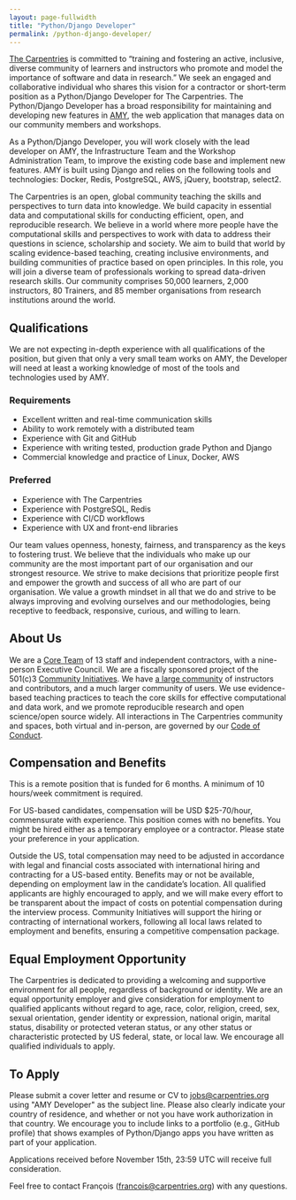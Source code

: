 ```yaml
---
layout: page-fullwidth
title: "Python/Django Developer"
permalink: /python-django-developer/
---
```



[The Carpentries](http://carpentries.org/) is committed to “training and
fostering an active, inclusive, diverse community of learners and instructors
who promote and model the importance of software and data in research.” We seek
an engaged and collaborative individual who shares this vision for a contractor
or short-term position as a Python/Django Developer for The Carpentries. The
Python/Django Developer has a broad responsibility for maintaining and
developing new features in [AMY](https://github.com/carpentries/amy), the web
application that manages data on our community members and workshops.

As a Python/Django Developer, you will work closely with the lead developer on
AMY, the Infrastructure Team and the Workshop Administration Team, to improve
the existing code base and implement new features. AMY is built using Django and
relies on the following tools and technologies: Docker, Redis, PostgreSQL, AWS,
jQuery, bootstrap, select2.

The Carpentries is an open, global community teaching the skills and
perspectives to turn data into knowledge. We build capacity in essential data
and computational skills for conducting efficient, open, and reproducible
research. We believe in a world where more people have the computational skills
and perspectives to work with data to address their questions in science,
scholarship and society. We aim to build that world by scaling evidence-based
teaching, creating inclusive environments, and building communities of practice
based on open principles. In this role, you will join a diverse team of
professionals working to spread data-driven research skills. Our community
comprises 50,000 learners, 2,000 instructors, 80 Trainers, and 85 member
organisations from research institutions around the world.

## Qualifications

We are not expecting in-depth experience with all qualifications of the
position, but given that only a very small team works on AMY, the Developer will
need at least a working knowledge of most of the tools and technologies used by
AMY.

### Requirements


* Excellent written and real-time communication skills
* Ability to work remotely with a distributed team
* Experience with Git and GitHub
* Experience with writing tested, production grade Python and Django
* Commercial knowledge and practice of Linux, Docker, AWS


### Preferred

* Experience with The Carpentries
* Experience with PostgreSQL, Redis
* Experience with CI/CD workflows
* Experience with UX and front-end libraries

Our team values openness, honesty, fairness, and transparency as the keys to
fostering trust. We believe that the individuals who make up our community are
the most important part of our organisation and our strongest resource. We
strive to make decisions that prioritize people first and empower the growth and
success of all who are part of our organisation. We value a growth mindset in
all that we do and strive to be always improving and evolving ourselves and our
methodologies, being receptive to feedback, responsive, curious, and willing to
learn.

## About Us

We are a [Core Team](https://carpentries.org/team/) of 13 staff and independent
contractors, with a nine-person Executive Council. We are a fiscally sponsored
project of the 501(c)3 [Community Initiatives](http://communityin.org/). We have
[a large community](https://carpentries.org/instructors-map/) of instructors and
contributors, and a much larger community of users. We use evidence-based
teaching practices to teach the core skills for effective computational and data
work, and we promote reproducible research and open science/open source widely.
All interactions in The Carpentries community and spaces, both virtual and
in-person, are governed by our [Code of
Conduct](https://docs.carpentries.org/topic_folders/policies/code-of-conduct.html#code-of-conduct-detailed-view).


## Compensation and Benefits

This is a remote position that is funded for 6 months. A minimum of 10
hours/week commitment is required.

For US-based candidates, compensation will be USD $25-70/hour, commensurate with
experience. This position comes with no benefits. You might be hired either as a
temporary employee or a contractor. Please state your preference in your
application.

Outside the US, total compensation may need to be adjusted in accordance with
legal and financial costs associated with international hiring and contracting
for a US-based entity. Benefits may or not be available, depending on employment
law in the candidate’s location. All qualified applicants are highly encouraged
to apply, and we will make every effort to be transparent about the impact of
costs on potential compensation during the interview process. Community
Initiatives will support the hiring or contracting of international workers,
following all local laws related to employment and benefits, ensuring a
competitive compensation package.

## Equal Employment Opportunity

The Carpentries is dedicated to providing a welcoming and supportive environment
for all people, regardless of background or identity. We are an equal
opportunity employer and give consideration for employment to qualified
applicants without regard to age, race, color, religion, creed, sex, sexual
orientation, gender identity or expression, national origin, marital status,
disability or protected veteran status, or any other status or characteristic
protected by US federal, state, or local law. We encourage all qualified
individuals to apply.

## To Apply

Please submit a cover letter and resume or CV to
[jobs@carpentries.org](mailto:jobs@carpentries.org) using "AMY Developer" as the
subject line. Please also clearly indicate your country of residence, and
whether or not you have work authorization in that country. We encourage you to
include links to a portfolio (e.g., GitHub profile) that shows examples of
Python/Django apps you have written as part of your application.

Applications received before November 15th, 23:59 UTC will receive full
consideration.

Feel free to contact François
([francois@carpentries.org](mailto:francois@carpentries.org)) with any
questions.
